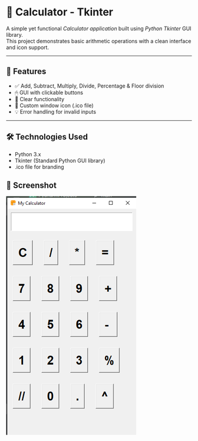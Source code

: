# 🧮 Calculator - Tkinter

A simple yet functional *Calculator application* built using *Python Tkinter* GUI library.  
This project demonstrates basic arithmetic operations with a clean interface and icon support.

---

## 🚀 Features

- ✅ Add, Subtract, Multiply, Divide, Percentage & Floor division
- 🖱 GUI with clickable buttons
- 🔄 Clear functionality
- 🎨 Custom window icon (.ico file)
- 💡 Error handling for invalid inputs

---

## 🛠 Technologies Used

- Python 3.x
- Tkinter (Standard Python GUI library)
- .ico file for branding

## 📸 Screenshot

![Calculator Screenshot](screenshot.png)
